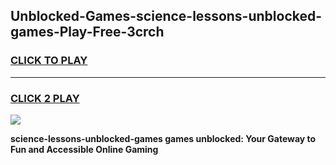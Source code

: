 
## Unblocked-Games-science-lessons-unblocked-games-Play-Free-3crch
<h3>
<a href="https://premium76.site?title=science-lessons-unblocked-games&ref=10A">CLICK TO PLAY</a></h3>
<hr>

<h3>
<a href="https://premium76.site?title=science-lessons-unblocked-games&ref=10A">CLICK 2 PLAY</a>
  
</h3>

<a href="https://premium76.site?title=science-lessons-unblocked-games&ref=10A"><img src="https://clearcache.store/games.png"></a>


**science-lessons-unblocked-games games unblocked: Your Gateway to Fun and Accessible Online Gaming**
